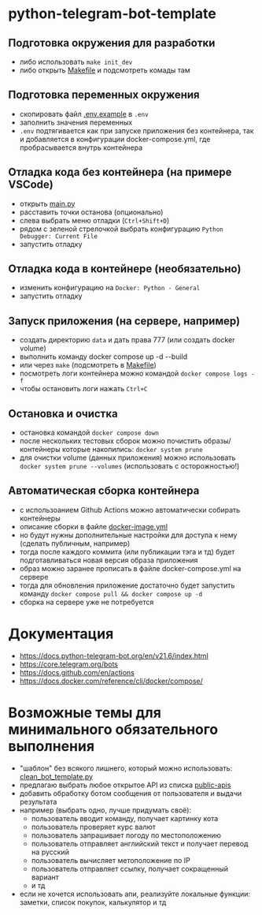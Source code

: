 # python-telegram-bot-template

## Подготовка окружения для разработки
- либо использовать `make init_dev`
- либо открыть [Makefile](Makefile) и подсмотреть комады там

## Подготовка переменных окружения 
- скопировать файл [.env.example](.env.example) в `.env`
- заполнить значения переменных
- `.env` подтягивается как при запуске приложения без контейнера, так и добавляется в конфигурации docker-compose.yml, где пробрасывается внутрь контейнера

## Отладка кода без контейнера (на примере VSCode)
- открыть [main.py](main.py)
- расставить точки останова (опционально)
- слева выбрать меню отладки (`Ctrl+Shift+D`)
- рядом с зеленой стрелочкой выбрать конфигурацию  `Python Debugger: Current File`
- запустить отладку

## Отладка кода в контейнере (необязательно)
- изменить конфигурацию на `Docker: Python - General`
- запустить отладку

## Запуск приложения (на сервере, например)
- создать директорию `data` и дать права 777 (или создать docker volume)
- выполнить команду docker compose up -d --build
- или через `make` (подсмотреть в [Makefile](Makefile))
- посмотреть логи контейнера можно командой `docker compose logs -f`
- чтобы остановить логи нажать `Ctrl+C`

## Остановка и очистка
- остановка командой `docker compose down`
- после нескольких тестовых сборок можно почистить образы/контейнеры которые накопились: `docker system prune`
- для очистки volume (данных приложения) можно использовать `docker system prune --volumes` (использовать с осторожностью!)

## Автоматическая сборка контейнера
- с использоанием Github Actions можно автоматически собирать контейнеры
- описание сборки в файле [docker-image.yml](.github/workflows/docker-image.yml)
- но будут нужны дополнительные настройки для доступа к нему (сделать публичным, например)
- тогда после каждого коммита (или публикации тэга и тд) будет подготавливаться новая версия образа приложения
- образ можно заранее прописать в файле docker-compose.yml на сервере
- тогда для обновления приложение достаточно будет запустить команду `docker compose pull && docker compose up -d`
- сборка на сервере уже не потребуется

# Документация
- https://docs.python-telegram-bot.org/en/v21.6/index.html
- https://core.telegram.org/bots
- https://docs.github.com/en/actions
- https://docs.docker.com/reference/cli/docker/compose/

# Возможные темы для минимального обязательного выполнения
- "шаблон" без всякого лишнего, который можно использовать: [clean_bot_template.py](clean_bot_template.py)
- предлагаю выбрать любое открытое API из списка [public-apis](https://github.com/public-apis/public-apis)
- добавить обработку ботом сообщения от пользователя и выдачи результата
- например (выбрать одно, лучше придумать своё):
  - пользователь вводит команду, получает картинку кота
  - пользователь проверяет курс валют
  - пользователь запрашивает погоду по местоположению
  - пользователь отправляет английский текст и получает перевод на русский
  - пользователь вычисляет метоположение по IP
  - пользователь отправляет ссылку, получает сокращенный вариант
  - и тд
- если не хочется использовать апи, реализуйте локальные функции: заметки, список покупок, калькулятор и тд